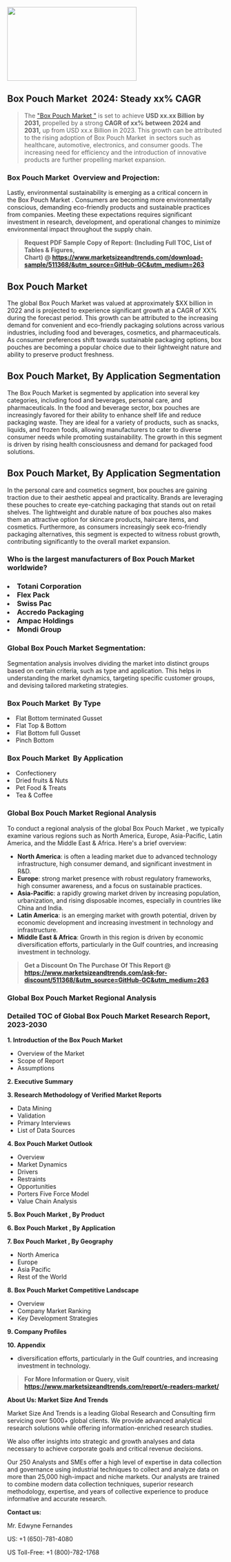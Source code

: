 <p><img class="alignnone size-medium wp-image-20088" src="https://ffe5etoiles.com/wp-content/uploads/2024/12/MST1-300x171.png" alt="" width="300" height="171" /></p><h2 id="ember46" class="ember-view reader-text-block__heading-2">Box Pouch Market &nbsp;2024: Steady&nbsp;xx% CAGR</h2><blockquote id="ember47" class="ember-view reader-text-block__blockquote">The&nbsp;<a class="app-aware-link " href="https://www.marketsizeandtrends.com/download-sample/511368/&utm_source=GitHub-GC&utm_medium=263" target="_blank" data-test-app-aware-link="">"Box Pouch Market "</a>&nbsp;is set to achieve&nbsp;<strong>USD&nbsp;xx.xx&nbsp;Billion by 2031,</strong>&nbsp;propelled by a strong&nbsp;<strong>CAGR of&nbsp;xx% between 2024 and 2031,</strong>&nbsp;up from USD xx.x Billion in 2023. This growth can be attributed to the rising adoption of&nbsp;Box Pouch Market &nbsp;in sectors such as healthcare, automotive, electronics, and consumer goods. The increasing need for efficiency and the introduction of innovative products are further propelling market expansion.</blockquote><h3 id="ember48" class="ember-view reader-text-block__heading-3">Box Pouch Market &nbsp;Overview and Projection:</h3><p id="ember49" class="ember-view reader-text-block__paragraph">Lastly, environmental sustainability is emerging as a critical concern in the&nbsp;Box Pouch Market . Consumers are becoming more environmentally conscious, demanding eco-friendly products and sustainable practices from companies. Meeting these expectations requires significant investment in research, development, and operational changes to minimize environmental impact throughout the supply chain.</p><blockquote id="ember50" class="ember-view reader-text-block__blockquote"><strong>Request PDF Sample Copy of Report: (Including Full TOC, List of Tables &amp; Figures, Chart)&nbsp;@&nbsp;<strong><a href="https://www.marketsizeandtrends.com/download-sample/511368/&utm_source=GitHub-GC&utm_medium=263" target="_blank">https://www.marketsizeandtrends.com/download-sample/511368/&utm_source=GitHub-GC&utm_medium=263</a></strong></strong></blockquote><h3 class=""> <h2>Box Pouch Market</h2><p>The global Box Pouch Market was valued at approximately $XX billion in 2022 and is projected to experience significant growth at a CAGR of XX% during the forecast period. This growth can be attributed to the increasing demand for convenient and eco-friendly packaging solutions across various industries, including food and beverages, cosmetics, and pharmaceuticals. As consumer preferences shift towards sustainable packaging options, box pouches are becoming a popular choice due to their lightweight nature and ability to preserve product freshness.</p><h2>Box Pouch Market, By Application Segmentation</h2><p>The Box Pouch Market is segmented by application into several key categories, including food and beverages, personal care, and pharmaceuticals. In the food and beverage sector, box pouches are increasingly favored for their ability to enhance shelf life and reduce packaging waste. They are ideal for a variety of products, such as snacks, liquids, and frozen foods, allowing manufacturers to cater to diverse consumer needs while promoting sustainability. The growth in this segment is driven by rising health consciousness and demand for packaged food solutions.</p><h2>Box Pouch Market, By Application Segmentation</h2><p>In the personal care and cosmetics segment, box pouches are gaining traction due to their aesthetic appeal and practicality. Brands are leveraging these pouches to create eye-catching packaging that stands out on retail shelves. The lightweight and durable nature of box pouches also makes them an attractive option for skincare products, haircare items, and cosmetics. Furthermore, as consumers increasingly seek eco-friendly packaging alternatives, this segment is expected to witness robust growth, contributing significantly to the overall market expansion.</p></h3><h3 id="" class="">Who is the largest manufacturers of&nbsp;Box Pouch Market worldwide?</h3><h3 class=""></Li><Li>Totani Corporation</Li><Li> Flex Pack</Li><Li> Swiss Pac</Li><Li> Accredo Packaging</Li><Li> Ampac Holdings</Li><Li> Mondi Group</h3><h3 id="ember53" class="ember-view reader-text-block__heading-3">Global&nbsp;Box Pouch Market Segmentation:</h3><p id="ember54" class="ember-view reader-text-block__paragraph">Segmentation analysis involves dividing the market into distinct groups based on certain criteria, such as type and application. This helps in understanding the market dynamics, targeting specific customer groups, and devising tailored marketing strategies.</p><h3 id="" class="">Box Pouch Market &nbsp;By Type</h3><p></Li><Li>Flat Bottom terminated Gusset</Li><Li> Flat Top & Bottom</Li><Li> Flat Bottom full Gusset</Li><Li> Pinch Bottom</p><h3 id="" class="">Box Pouch Market &nbsp;By Application</h3><p class=""></Li><Li>Confectionery</Li><Li> Dried fruits & Nuts</Li><Li> Pet Food & Treats</Li><Li> Tea & Coffee</p><h3 id="ember62" class="ember-view reader-text-block__heading-3">Global Box Pouch Market Regional Analysis</h3><p id="ember63" class="ember-view reader-text-block__paragraph">To conduct a regional analysis of the global Box Pouch Market , we typically examine various regions such as North America, Europe, Asia-Pacific, Latin America, and the Middle East &amp; Africa. Here's a brief overview:</p><ul><li><strong>North America</strong>: is often a leading market due to advanced technology infrastructure, high consumer demand, and significant investment in R&amp;D.</li><li><strong>Europe</strong>: strong market presence with robust regulatory frameworks, high consumer awareness, and a focus on sustainable practices.</li><li><strong>Asia-Pacific</strong>: a rapidly growing market driven by increasing population, urbanization, and rising disposable incomes, especially in countries like China and India.</li><li><strong>Latin America</strong>: is an emerging market with growth potential, driven by economic development and increasing investment in technology and infrastructure.</li><li><strong>Middle East &amp; Africa</strong>: Growth in this region is driven by economic diversification efforts, particularly in the Gulf countries, and increasing investment in technology.</li></ul><blockquote id="ember61" class="ember-view reader-text-block__blockquote"><strong>Get a Discount On The Purchase Of This Report @ <strong><a href="https://html-cleaner.com/" target="">https://www.marketsizeandtrends.com/ask-for-discount/511368/&utm_source=GitHub-GC&utm_medium=263</a></strong></strong></blockquote><h3 id="ember62" class="ember-view reader-text-block__heading-3">Global Box Pouch Market Regional Analysis</h3><h3 id="" class="">Detailed TOC of Global Box Pouch Market Research Report, 2023-2030</h3><p id="" class=""><strong>1. Introduction of the Box Pouch Market </strong></p><ul><li>Overview of the Market</li><li>Scope of Report</li><li>Assumptions</li></ul><p id="" class=""><strong>2. Executive Summary</strong></p><p id="" class=""><strong>3. Research Methodology of Verified Market Reports</strong></p><ul><li>Data Mining</li><li>Validation</li><li>Primary Interviews</li><li>List of Data Sources</li></ul><p id="" class=""><strong>4. Box Pouch Market Outlook</strong></p><ul><li>Overview</li><li>Market Dynamics</li><li>Drivers</li><li>Restraints</li><li>Opportunities</li><li>Porters Five Force Model</li><li>Value Chain Analysis</li></ul><p id="" class=""><strong>5. Box Pouch Market , By Product</strong></p><p id="" class=""><strong>6. Box Pouch Market , By Application</strong></p><p id="" class=""><strong>7. Box Pouch Market , By Geography</strong></p><ul><li>North America</li><li>Europe</li><li>Asia Pacific</li><li>Rest of the World</li></ul><p id="" class=""><strong>8. Box Pouch Market Competitive Landscape</strong></p><ul><li>Overview</li><li>Company Market Ranking</li><li>Key Development Strategies</li></ul><p id="" class=""><strong>9. Company Profiles</strong></p><p id="" class=""><strong>10. Appendix</strong></p><ul><li>diversification efforts, particularly in the Gulf countries, and increasing investment in technology.</li></ul><blockquote id="ember65" class="ember-view reader-text-block__blockquote"><strong>For More Information or Query, visit <strong><strong><a href="https://html-cleaner.com/" target="">https://www.marketsizeandtrends.com/report/e-readers-market/</a></strong></strong></strong></blockquote><p id="" class=""><strong>About Us: Market Size And Trends</strong></p><p id="" class="">Market Size And Trends is a leading Global Research and Consulting firm servicing over 5000+ global clients. We provide advanced analytical research solutions while offering information-enriched research studies.</p><p id="" class="">We also offer insights into strategic and growth analyses and data necessary to achieve corporate goals and critical revenue decisions.</p><p id="" class="">Our 250 Analysts and SMEs offer a high level of expertise in data collection and governance using industrial techniques to collect and analyze data on more than 25,000 high-impact and niche markets. Our analysts are trained to combine modern data collection techniques, superior research methodology, expertise, and years of collective experience to produce informative and accurate research.</p><p id="" class=""><strong>Contact us:</strong></p><p id="" class="">Mr. Edwyne Fernandes</p><p id="" class="">US: +1 (650)-781-4080</p><p id="" class="">US Toll-Free: +1 (800)-782-1768</p>
